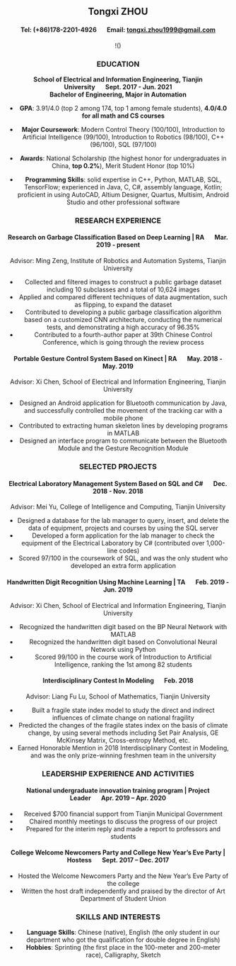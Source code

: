 ## <center>Tongxi ZHOU</center>
#### <center>Tel: (+86)178-2201-4926&nbsp;&nbsp;&nbsp;&nbsp;&nbsp;&nbsp;&nbsp;Email: tongxi.zhou1999@gmail.com</center> 
<div align=center>!()

### EDUCATION
**School of Electrical and Information Engineering, Tianjin University&nbsp;&nbsp;&nbsp;&nbsp;&nbsp;&nbsp;&nbsp;Sept. 2017 - Jun. 2021<br/>
Bachelor of Engineering, Major in Automation**
- **GPA**: 3.91/4.0 (top 2 among 174, top 1 among female students), **4.0/4.0 for all math and CS courses** 

- **Major Coursework**: Modern Control Theory (100/100), Introduction to Artificial Intelligence (99/100), Introduction to Robotics (98/100), C++ (96/100), SQL (97/100) 

- **Awards**: National Scholarship (the highest honor for undergraduates in China, **top 0.2%**), Merit Student Honor (top 10%) 

- **Programming Skills**: solid expertise in C++, Python, MATLAB, SQL, TensorFlow; experienced in Java, C, C#, assembly language, Kotlin; proficient in using AutoCAD, Altium Designer, Quartus, Multisim, Android Studio and other professional software 


### RESEARCH EXPERIENCE 
#### Research on Garbage Classification Based on Deep Learning | RA&nbsp;&nbsp;&nbsp;&nbsp;&nbsp;&nbsp;&nbsp;Mar. 2019 - present 
Advisor: Ming Zeng, Institute of Robotics and Automation Systems, Tianjin University 
- Collected and filtered images to construct a public garbage dataset including 10 subclasses and a total of 10,624 images 
- Applied and compared different techniques of data augmentation, such as flipping, to expand the dataset 
- Contributed to developing a public garbage classification algorithm based on a customized CNN architecture, conducting the numerical tests, and demonstrating a high accuracy of 96.35% 
- Contributed to a fourth-author paper at 39th Chinese Control Conference, which is going through the review process 

#### Portable Gesture Control System Based on Kinect | RA&nbsp;&nbsp;&nbsp;&nbsp;&nbsp;&nbsp;&nbsp;May. 2018 - May. 2019 
Advisor: Xi Chen, School of Electrical and Information Engineering, Tianjin University 
- Designed an Android application for Bluetooth communication by Java, and successfully controlled the movement of the tracking car with a mobile phone 
- Contributed to extracting human skeleton lines by developing programs in MATLAB 
- Designed an interface program to communicate between the Bluetooth Module and the Gesture Recognition Module 


### SELECTED PROJECTS 
#### Electrical Laboratory Management System Based on SQL and C#&nbsp;&nbsp;&nbsp;&nbsp;&nbsp;&nbsp;&nbsp;Dec. 2018 - Nov. 2018
Advisor: Mei Yu, College of Intelligence and Computing, Tianjin University 
- Designed a database for the lab manager to query, insert, and delete the data of equipment, projects and courses by using the SQL server 
- Developed a form application for the lab manager to check the equipment of the Electrical Laboratory by C# (contributed over 1,000-line codes) 
- Scored 97/100 in the coursework of SQL, and was the only student who developed an extra form application

#### Handwritten Digit Recognition Using Machine Learning | TA&nbsp;&nbsp;&nbsp;&nbsp;&nbsp;&nbsp;&nbsp;Feb. 2019 - Jun. 2019 
Advisor: Xi Chen, School of Electrical and Information Engineering, Tianjin University 
- Recognized the handwritten digit based on the BP Neural Network with MATLAB 
- Recognized the handwritten digit based on Convolutional Neural Network using Python 
- Scored 99/100 in the course work of Introduction to Artificial Intelligence, ranking the 1st among 82 students 

#### Interdisciplinary Contest In Modeling&nbsp;&nbsp;&nbsp;&nbsp;&nbsp;&nbsp;&nbsp;Feb. 2018 
Advisor: Liang Fu Lu, School of Mathematics, Tianjin University
- Built a fragile state index model to study the direct and indirect influences of climate change on national fragility
- Predicted the changes of the fragile states index on the basis of climate change, by using several methods including Set Pair Analysis, GE McKinsey Matrix, Cross-entropy Method, etc.
- Earned Honorable Mention in 2018 Interdisciplinary Contest in Modeling, and was the only prize-winning freshmen team in the university


### LEADERSHIP EXPERIENCE AND ACTIVITIES 
#### National undergraduate innovation training program | Project Leader&nbsp;&nbsp;&nbsp;&nbsp;&nbsp;&nbsp;&nbsp;Apr. 2019 – Apr. 2020 
- Received $700 financial support from Tianjin Municipal Government 
- Chaired monthly meetings to discuss the progress of our project 
- Prepared for the interim reply and made a report to professors and students 

#### College Welcome Newcomers Party and College New Year’s Eve Party | Hostess&nbsp;&nbsp;&nbsp;&nbsp;&nbsp;&nbsp;&nbsp;Sept. 2017 – Dec. 2017 
- Hosted the Welcome Newcomers Party and the New Year’s Eve Party of the college 
- Written the host draft independently and praised by the director of Art Department of Student Union 


### SKILLS AND INTERESTS
- **Language Skills**: Chinese (native), English (the only student in our department who got the qualification for double degree in English) 
- **Hobbies**: Sprinting (the first place in the 100-meter and 200-meter race), Calligraphy, Sketch 
